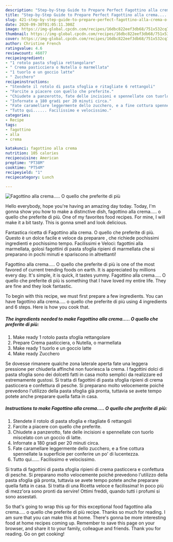 ```yaml
---
description: "Step-by-Step Guide to Prepare Perfect Fagottino alla crema..... O quello che preferite di più"
title: "Step-by-Step Guide to Prepare Perfect Fagottino alla crema..... O quello che preferite di più"
slug: 421-step-by-step-guide-to-prepare-perfect-fagottino-alla-crema-o-quello-che-preferite-di-piu
date: 2020-09-30T01:05:11.300Z
image: https://img-global.cpcdn.com/recipes/16dbc822eef3db68/751x532cq70/fagottino-alla-crema-o-quello-che-preferite-di-piu-recipe-main-photo.jpg
thumbnail: https://img-global.cpcdn.com/recipes/16dbc822eef3db68/751x532cq70/fagottino-alla-crema-o-quello-che-preferite-di-piu-recipe-main-photo.jpg
cover: https://img-global.cpcdn.com/recipes/16dbc822eef3db68/751x532cq70/fagottino-alla-crema-o-quello-che-preferite-di-piu-recipe-main-photo.jpg
author: Christine French
ratingvalue: 4.6
reviewcount: 46077
recipeingredient:
- "1 rotolo pasta sfoglia rettangolare"
- " Crema pasticciera o Nutella o marmellata"
- "1 tuorlo e un goccio latte"
- " Zucchero"
recipeinstructions:
- "Stendete il rotolo di pasta sfoglia e ritagliate 6 rettangoli"
- "Farcite a piacere con quello che preferite."
- "Chiudete a panzerotto, fate delle incisioni e spennellate con tuorlo miscelato con un goccio di latte."
- "Infornate a 180 gradi per 20 minuti circa."
- "Fate caramellare leggermente dello zucchero, e a fine cottura spennellate la superficie per conferire un po&#39; di lucentezza."
- "Tutto qui...... Facilissimo e velocissimo."
categories:
- Recipe
tags:
- fagottino
- alla
- crema

katakunci: fagottino alla crema 
nutrition: 105 calories
recipecuisine: American
preptime: "PT38M"
cooktime: "PT54M"
recipeyield: "1"
recipecategory: Lunch

---
```



![Fagottino alla crema..... O quello che preferite di più](https://img-global.cpcdn.com/recipes/16dbc822eef3db68/751x532cq70/fagottino-alla-crema-o-quello-che-preferite-di-piu-recipe-main-photo.jpg)

Hello everybody, hope you're having an amazing day today. Today, I'm gonna show you how to make a distinctive dish, fagottino alla crema..... o quello che preferite di più. One of my favorites food recipes. For mine, I will make it a bit tasty. This is gonna smell and look delicious.

Fantastica ricetta di Fagottino alla crema. O quello che preferite di più. Questo è un dolce facile e veloce da preparare , che richiede pochissimi ingredienti e pochissimo tempo. Facilissimi e Veloci: fagottini alla marmellata, golosi fagottini di pasta sfoglia ripieni di marmellata che si preparano in pochi minuti e spariscono in altrettanti!

Fagottino alla crema..... O quello che preferite di più is one of the most favored of current trending foods on earth. It is appreciated by millions every day. It's simple, it is quick, it tastes yummy. Fagottino alla crema..... O quello che preferite di più is something that I have loved my entire life. They are fine and they look fantastic.


To begin with this recipe, we must first prepare a few ingredients. You can have fagottino alla crema..... o quello che preferite di più using 4 ingredients and 6 steps. Here is how you cook that.

<!--inarticleads1-->

##### The ingredients needed to make Fagottino alla crema..... O quello che preferite di più:

1. Make ready 1 rotolo pasta sfoglia rettangolare
1. Prepare  Crema pasticciera, o Nutella, o marmellata
1. Make ready 1 tuorlo e un goccio latte
1. Make ready  Zucchero


Se dovesse rimanere qualche zona laterale aperta fate una leggera pressione per chiuderla affinché non fuoriesca la crema. I fagottini dolci di pasta sfoglia sono dei dolcetti fatti in casa molto semplici da realizzare ed estremamente gustosi. Si tratta di fagottini di pasta sfoglia ripieni di crema pasticcera e confettura di pesche. Si preparano molto velocemente poiché prevedono l&#39;utilizzo della pasta sfoglia già pronta, tuttavia se avete tempo potete anche preparare quella fatta in casa. 

<!--inarticleads2-->

##### Instructions to make Fagottino alla crema..... O quello che preferite di più:

1. Stendete il rotolo di pasta sfoglia e ritagliate 6 rettangoli
1. Farcite a piacere con quello che preferite.
1. Chiudete a panzerotto, fate delle incisioni e spennellate con tuorlo miscelato con un goccio di latte.
1. Infornate a 180 gradi per 20 minuti circa.
1. Fate caramellare leggermente dello zucchero, e a fine cottura spennellate la superficie per conferire un po&#39; di lucentezza.
1. Tutto qui...... Facilissimo e velocissimo.


Si tratta di fagottini di pasta sfoglia ripieni di crema pasticcera e confettura di pesche. Si preparano molto velocemente poiché prevedono l&#39;utilizzo della pasta sfoglia già pronta, tuttavia se avete tempo potete anche preparare quella fatta in casa. Si tratta di una Ricetta veloce e facilissima! In poco più di mezz&#39;ora sono pronti da servire! Ottimi freddi, quando tutti i profumi si sono assestati. 

So that's going to wrap this up for this exceptional food fagottino alla crema..... o quello che preferite di più recipe. Thanks so much for reading. I am sure that you can make this at home. There's gonna be more interesting food at home recipes coming up. Remember to save this page on your browser, and share it to your family, colleague and friends. Thank you for reading. Go on get cooking!
